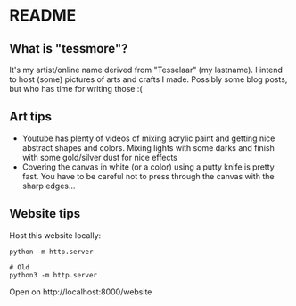 README
======

## What is "tessmore"?

It's my artist/online name derived from "Tesselaar" (my lastname). I intend to
host (some) pictures of arts and crafts I made. Possibly some blog posts, but
who has time for writing those :(

## Art tips

* Youtube has plenty of videos of mixing acrylic paint and getting nice abstract
  shapes and colors. Mixing lights with some darks and finish with some
  gold/silver dust for nice effects
* Covering the canvas in white (or a color) using a putty knife is pretty fast.
You have to be careful not to press through the canvas with the sharp edges...


## Website tips

Host this website locally:

```
python -m http.server

# Old
python3 -m http.server
```

Open on http://localhost:8000/website
